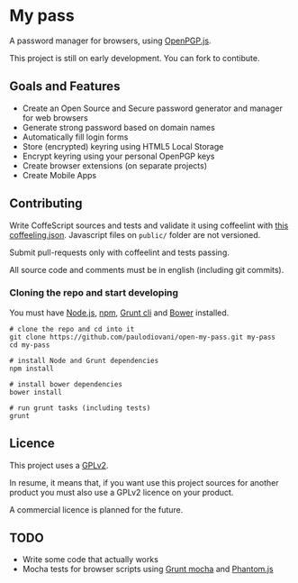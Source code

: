 # My pass

A password manager for browsers, using [OpenPGP.js](http://openpgpjs.org/).

This project is still on early development.
You can fork to contibute.

## Goals and Features

* Create an Open Source and Secure password generator and manager for web browsers
* Generate strong password based on domain names
* Automatically fill login forms
* Store (encrypted) keyring using HTML5 Local Storage
* Encrypt keyring using your personal OpenPGP keys
* Create browser extensions (on separate projects)
* Create Mobile Apps

## Contributing

Write CoffeScript sources and tests and validate it using coffeelint with [this coffeeling.json](coffeelint.json).
Javascript files on `public/` folder are not versioned.

Submit pull-requests only with coffeelint and tests passing.

All source code and comments must be in english (including git commits).

### Cloning the repo and start developing

You must have [Node.js](http://nodejs.org), [npm](http://npmjs.org), [Grunt cli](http://gruntjs.com) and [Bower](http://bower.io) installed.

    # clone the repo and cd into it
    git clone https://github.com/paulodiovani/open-my-pass.git my-pass
    cd my-pass

    # install Node and Grunt dependencies
    npm install

    # install bower dependencies
    bower install

    # run grunt tasks (including tests) 
    grunt

## Licence

This project uses a [GPLv2](LICENSE).

In resume, it means that, if you want use this project sources for another product you must also use a GPLv2 licence on your product.

A commercial licence is planned for the future.

## TODO

* Write some code that actually works
* Mocha tests for browser scripts using [Grunt mocha](https://github.com/kmiyashiro/grunt-mocha) and [Phantom.js](http://phantomjs.org/)